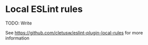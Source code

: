 # Local ESLint rules

TODO: Write

See https://github.com/cletusw/eslint-plugin-local-rules for more information